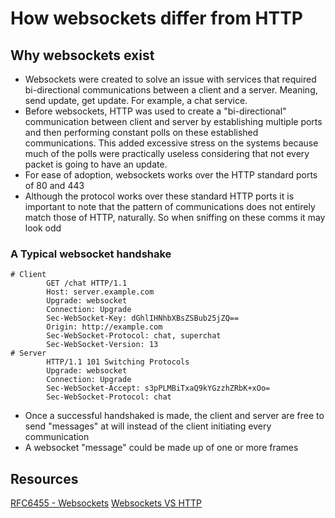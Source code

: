 # How websockets differ from HTTP
## Why websockets exist
- Websockets were created to solve an issue with services that required bi-directional communications between a client and a server. Meaning, send update, get update. For example, a chat service.
- Before websockets, HTTP was used to create a "bi-directional" communication between client and server by establishing multiple ports and then performing constant polls on these established communications. This added excessive stress on the systems because much of the polls were practically useless considering that not every packet is going to have an update. 
- For ease of adoption, websockets works over the HTTP standard ports of 80 and 443
- Although the protocol works over these standard HTTP ports it is important to note that the pattern of communications does not entirely match those of HTTP, naturally. So when sniffing on these comms it may look odd

### A Typical websocket handshake
```
# Client
        GET /chat HTTP/1.1
        Host: server.example.com
        Upgrade: websocket
        Connection: Upgrade
        Sec-WebSocket-Key: dGhlIHNhbXBsZSBub25jZQ==
        Origin: http://example.com
        Sec-WebSocket-Protocol: chat, superchat
        Sec-WebSocket-Version: 13
# Server
        HTTP/1.1 101 Switching Protocols
        Upgrade: websocket
        Connection: Upgrade
        Sec-WebSocket-Accept: s3pPLMBiTxaQ9kYGzzhZRbK+xOo=
        Sec-WebSocket-Protocol: chat
```
- Once a successful handshaked is made, the client and server are free to send "messages" at will instead of the client initiating every communication
- A websocket "message" could be made up of one or more frames

## Resources
[RFC6455 - Websockets](https://tools.ietf.org/html/rfc6455)
[Websockets VS HTTP](https://medium.com/platform-engineer/web-api-design-35df8167460)
